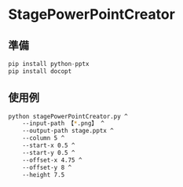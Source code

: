 # StagePowerPointCreator

## 準備

```python
pip install python-pptx
pip install docopt
```

## 使用例

```sh
python stagePowerPointCreator.py ^
    --input-path 【*.png】 ^
    --output-path stage.pptx ^
    --column 5 ^
    --start-x 0.5 ^
    --start-y 0.5 ^
    --offset-x 4.75 ^
    --offset-y 8 ^
    --height 7.5
```
